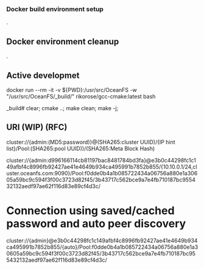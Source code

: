 ### Docker build environment setup
.

## Docker environment cleanup
.

## Active developmet
docker run --rm -it -v ${PWD}:/usr/src/OceanFS -w "/usr/src/OceanFS/\_build/" rikorose/gcc-cmake:latest bash

\_build# clear; cmake ..; make clean; make -j;


## URI (WIP) (RFC)

cluster://{admin:(MD5:password)}@(SHA265:cluster UUID)/{IP hint list}/Pool:(SHA265:pool UUID))/(SHA265:Meta Block Hash)

cluster://{admin:d996166114cb81197bac8481784bd3fa}@e3b0c44298fc1c149afbf4c8996fb92427ae41e4649b934ca495991b7852b855/{10.10.0.1/24,cluster.oceanfs.com:9090}/Pool:f0dde0b4a1b085722434a06756a880e1a30605a59bc9c594f3f00c3723d82f45/3b43717c562bce9a7e4fb710187bc955432132aedf97ae62f116d83e89cf4d3c/

# Connection using saved/cached password and auto peer discovery
cluster://{admin}@e3b0c44298fc1c149afbf4c8996fb92427ae41e4649b934ca495991b7852b855/{auto}/Pool:f0dde0b4a1b085722434a06756a880e1a30605a59bc9c594f3f00c3723d82f45/3b43717c562bce9a7e4fb710187bc955432132aedf97ae62f116d83e89cf4d3c/
